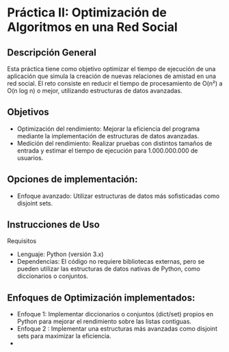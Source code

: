 # Práctica II: Optimización de Algoritmos en una Red Social
## Descripción General
Esta práctica tiene como objetivo optimizar el tiempo de ejecución de una aplicación que simula la creación de nuevas relaciones de amistad en una red social. El reto consiste en reducir el tiempo de procesamiento de O(n²) a O(n log n) o mejor, utilizando estructuras de datos avanzadas.

## Objetivos
- Optimización del rendimiento: Mejorar la eficiencia del programa mediante la implementación de estructuras de datos avanzadas.
- Medición del rendimiento: Realizar pruebas con distintos tamaños de entrada y estimar el tiempo de ejecución para 1.000.000.000 de usuarios.

## Opciones de implementación:
- Enfoque avanzado: Utilizar estructuras de datos más sofisticadas como disjoint sets.
  
## Instrucciones de Uso
Requisitos
- Lenguaje: Python (versión 3.x)
- Dependencias: El código no requiere bibliotecas externas, pero se pueden utilizar las estructuras de datos nativas de Python, como diccionarios o conjuntos.

## Enfoques de Optimización implementados: 
- Enfoque 1: Implementar diccionarios o conjuntos (dict/set) propios en Python para mejorar el rendimiento sobre las listas contiguas.
- Enfoque 2 : Implementar una estructuras más avanzadas como disjoint sets para maximizar la eficiencia.
- 
